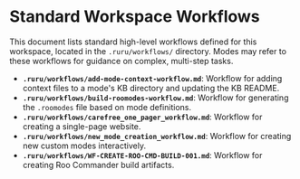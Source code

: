 # Standard Workspace Workflows

This document lists standard high-level workflows defined for this workspace, located in the `.ruru/workflows/` directory. Modes may refer to these workflows for guidance on complex, multi-step tasks.

*   **`.ruru/workflows/add-mode-context-workflow.md`**: Workflow for adding context files to a mode's KB directory and updating the KB README.
*   **`.ruru/workflows/build-roomodes-workflow.md`**: Workflow for generating the `.roomodes` file based on mode definitions.
*   **`.ruru/workflows/carefree_one_pager_workflow.md`**: Workflow for creating a single-page website.
*   **`.ruru/workflows/new_mode_creation_workflow.md`**: Workflow for creating new custom modes interactively.
*   **`.ruru/workflows/WF-CREATE-ROO-CMD-BUILD-001.md`**: Workflow for creating Roo Commander build artifacts.